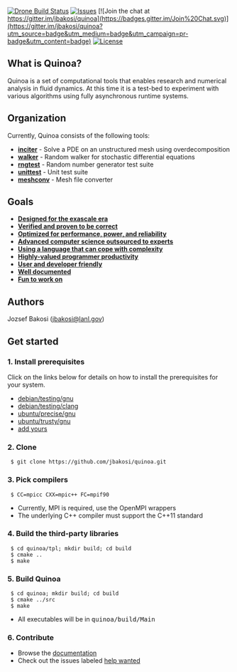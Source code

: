 <!--[![Travis Build Status](https://travis-ci.org/jbakosi/quinoa.svg?branch=master)](https://travis-ci.org/jbakosi/quinoa)-->
[![Drone Build Status](http://bakosi.com:8000/api/badge/github.com/jbakosi/quinoa/status.svg?branch=master)](http://bakosi.com:8000/github.com/jbakosi/quinoa)
[![Issues](https://img.shields.io/github/issues/jbakosi/quinoa.svg)](https://github.com/jbakosi/quinoa/issues)
[![Join the chat at https://gitter.im/jbakosi/quinoa](https://badges.gitter.im/Join%20Chat.svg)](https://gitter.im/jbakosi/quinoa?utm_source=badge&utm_medium=badge&utm_campaign=pr-badge&utm_content=badge)
[![License](https://img.shields.io/github/license/jbakosi/quinoa.svg)](https://github.com/jbakosi/quinoa/blob/master/LICENSE)

<!---[![Release](https://img.shields.io/github/release/jbakosi/quinoa.svg)](https://github.com/jbakosi/quinoa/releases/latest)-->

## What is Quinoa?

Quinoa is a set of computational tools that enables research and numerical analysis in fluid dynamics. At this time it is a test-bed to experiment with various algorithms using fully asynchronous runtime systems.

## Organization

Currently, Quinoa consists of the following tools:
  - [<B>inciter</B>](https://jbakosi.github.io/quinoa/inciter_doc.html) - Solve
    a PDE on an unstructured mesh using overdecomposition
  - [<B>walker</B>](https://jbakosi.github.io/quinoa/walker_doc.html) - Random
    walker for stochastic differential equations
  - [<B>rngtest</B>](https://jbakosi.github.io/quinoa/rngtest_doc.html) - Random number generator test suite
  - [<B>unittest</B>](https://jbakosi.github.io/quinoa/unittest_doc.html) - Unit test suite
  - [<B>meshconv</B>](https://jbakosi.github.io/quinoa/meshconv_doc.html) - Mesh file converter

## Goals

  - [<B>Designed for the exascale era</B>](https://jbakosi.github.io/quinoa/why.html#exascale)
  - [<B>Verified and proven to be correct</B>](https://jbakosi.github.io/quinoa/why.html#correct)
  - [<B>Optimized for performance, power, and reliability</B>](https://jbakosi.github.io/quinoa/why.html#optimized)
  - [<B>Advanced computer science outsourced to experts</B>](https://jbakosi.github.io/quinoa/why.html#outsource)
  - [<B>Using a language that can cope with complexity</B>](https://jbakosi.github.io/quinoa/why.html#language)
  - [<B>Highly-valued programmer productivity</B>](https://jbakosi.github.io/quinoa/why.html#productivity)
  - [<B>User and developer friendly</B>](https://jbakosi.github.io/quinoa/why.html#friendly)
  - [<B>Well documented</B>](https://jbakosi.github.io/quinoa/why.html#documented)
  - [<B>Fun to work on</B>](https://jbakosi.github.io/quinoa/why.html#fun)

## Authors

Jozsef Bakosi (jbakosi@lanl.gov)

## Get started

### 1. Install prerequisites
   Click on the links below for details on how to install the prerequisites for your system.
   - [debian/testing/gnu](https://github.com/jbakosi/quinoa-docker/blob/master/debian/testing/gnu/alltpl/Dockerfile)
   - [debian/testing/clang](https://github.com/jbakosi/quinoa-docker/blob/master/debian/testing/clang/alltpl/Dockerfile)
   - [ubuntu/precise/gnu](https://github.com/jbakosi/quinoa-docker/blob/master/ubuntu/precise/gnu/alltpl/Dockerfile)
   - [ubuntu/trusty/gnu](https://github.com/jbakosi/quinoa-docker/blob/master/ubuntu/trusty/gnu/alltpl/Dockerfile)
   - [add yours](https://github.com/jbakosi/quinoa/issues/73)

### 2. Clone

   ```
    $ git clone https://github.com/jbakosi/quinoa.git
   ```

### 3. Pick compilers

   ```
    $ CC=mpicc CXX=mpic++ FC=mpif90
   ```
   - Currently, MPI is required, use the OpenMPI wrappers
   - The underlying C++ compiler must support the C++11 standard

### 4. Build the third-party libraries

   ```
    $ cd quinoa/tpl; mkdir build; cd build
    $ cmake ..
    $ make
   ```

### 5. Build Quinoa

   ```
    $ cd quinoa; mkdir build; cd build
    $ cmake ../src
    $ make
   ```
   - All executables will be in <tt>quinoa/build/Main</tt>

### 6. Contribute
   - Browse the [documentation](http://jbakosi.github.io/quinoa/index.html)
   - Check out the issues labeled [help wanted](https://github.com/jbakosi/quinoa/labels/help%20wanted)
